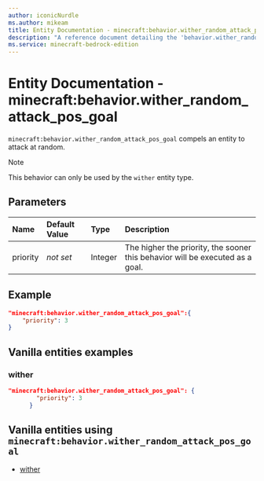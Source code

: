 ```yaml
---
author: iconicNurdle
ms.author: mikeam
title: Entity Documentation - minecraft:behavior.wither_random_attack_pos_goal
description: "A reference document detailing the 'behavior.wither_random_attack_pos_goal' entity goal"
ms.service: minecraft-bedrock-edition
---
```


# Entity Documentation - minecraft:behavior.wither_random_attack_pos_goal

`minecraft:behavior.wither_random_attack_pos_goal` compels an entity to attack at random.

> [!NOTE]
> This behavior can only be used by the `wither` entity type.

## Parameters

|Name |Default Value  |Type  |Description  |
|:----------|:----------|:----------|:----------|
| priority|*not set*|Integer|The higher the priority, the sooner this behavior will be executed as a goal.|

## Example

```json
"minecraft:behavior.wither_random_attack_pos_goal":{
    "priority": 3
}
```

## Vanilla entities examples

### wither

```json
"minecraft:behavior.wither_random_attack_pos_goal": {
        "priority": 3
      }
```

## Vanilla entities using `minecraft:behavior.wither_random_attack_pos_goal`

- [wither](../../../../Source/VanillaBehaviorPack_Snippets/entities/wither.md)
